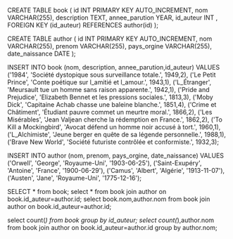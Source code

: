 <!-- CREER une base de données library_db -->
 <!-- CREER une table book -->
  <!-- id,nom,description, annee_parution,id_auteur (clé étranger) -->
   CREATE TABLE book (
      id INT PRIMARY KEY AUTO_INCREMENT,
      nom VARCHAR(255),
      description TEXT,
      annee_parution YEAR,
      id_auteur INT ,
      FOREIGN KEY (id_auteur) REFERENCES author(id)
   );
  <!-- CREER UNE TABLE author -->
   <!-- id,nom,prenom, pays_origine,date_naissance -->
   CREATE TABLE author (
      id INT PRIMARY KEY AUTO_INCREMENT,
      nom VARCHAR(255),
      prenom VARCHAR(255),
      pays_orgine VARCHAR(255),
      date_naissance DATE
      );
<!-- INSERER DES DONNEES -->
 <!-- 10 livres et 4 auteurs -->

INSERT INTO book (nom, description, annee_parution,id_auteur) VALUES
('1984', 'Société dystopique sous surveillance totale.', 1949,2),
('Le Petit Prince', 'Conte poétique sur l_amitié et l_amour.', 1943,1),
('L_Étranger', 'Meursault tue un homme sans raison apparente.', 1942,1),
('Pride and Prejudice', 'Elizabeth Bennet et les pressions sociales.', 1813,3),
('Moby Dick', 'Capitaine Achab chasse une baleine blanche.', 1851,4),
('Crime et Châtiment', 'Étudiant pauvre commet un meurtre moral.', 1866,2),
('Les Misérables', 'Jean Valjean cherche la rédemption en France.', 1862,2),
('To Kill a Mockingbird', 'Avocat défend un homme noir accusé à tort.', 1960,1),
('L_Alchimiste', 'Jeune berger en quête de sa légende personnelle.', 1988,1),
('Brave New World', 'Société futuriste contrôlée et conformiste.', 1932,3);

INSERT INTO author (nom, prenom, pays_orgine, date_naissance) VALUES
('Orwell', 'George', 'Royaume-Uni', '1903-06-25'),
('Saint-Exupéry', 'Antoine', 'France', '1900-06-29'),
('Camus', 'Albert', 'Algérie', '1913-11-07'),
('Austen', 'Jane', 'Royaume-Uni', '1775-12-16');

<!-- AFFICHER LES LIVRES AVEC LEURS AUTEURS -->
 SELECT * from book;
 select * from book join author on book.id_auteur=author.id;
 select book.nom,author.nom from book join author on book.id_auteur=author.id;


<!-- AFFICHER LE NOMBRE DE LIVRES ECRIT PAR CHAQUE AUTEUR -->
 select count(*) from book group by id_auteur;
select count(*),author.nom from book join author on book.id_auteur=author.id group by author.nom;  

